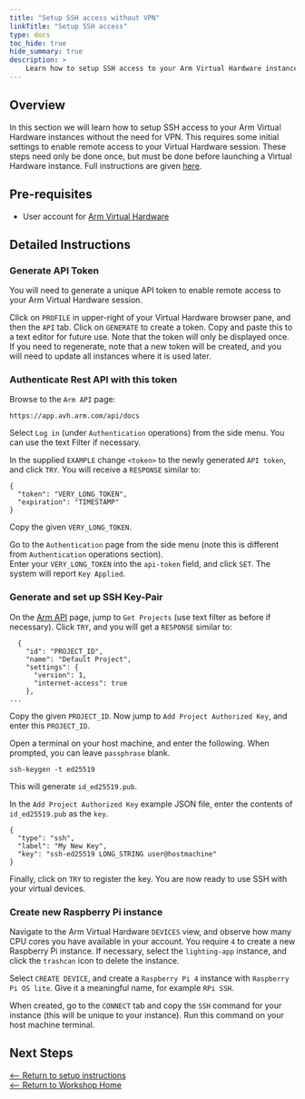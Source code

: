 ```yaml
---
title: "Setup SSH access without VPN"
linkTitle: "Setup SSH access"
type: docs
toc_hide: true
hide_summary: true
description: >
    Learn how to setup SSH access to your Arm Virtual Hardware instances without the need for VPN. These steps must be done before instantiation.
---
```

## Overview

In this section we will learn how to setup SSH access to your Arm Virtual Hardware instances without the need for VPN. This requires some initial settings to enable remote access to your Virtual Hardware session. These steps need only be done once, but must be done before launching a Virtual Hardware instance. Full instructions are given [here](https://intercom.help/arm-avh/en/articles/6347261-quick-connect).

## Pre-requisites

* User account for [Arm Virtual Hardware](https://avh.arm.com/)

## Detailed Instructions

### Generate API Token

You will need to generate a unique API token to enable remote access to your Arm Virtual Hardware session.

Click on `PROFILE` in upper-right of your Virtual Hardware browser pane, and then the `API` tab. Click on `GENERATE` to create a token. Copy and paste this to a text editor for future use. Note that the token will only be displayed once. If you need to regenerate, note that a new token will be created, and you will need to update all instances where it is used later.

### Authenticate Rest API with this token

Browse to the `Arm API` page:
```console
https://app.avh.arm.com/api/docs
```
Select `Log in` (under `Authentication` operations) from the side menu. You can use the text Filter if necessary.

In the supplied `EXAMPLE` change `<token>` to the newly generated `API token`, and click `TRY`. You will receive a `RESPONSE` similar to:
```
{
  "token": "VERY_LONG_TOKEN",
  "expiration": "TIMESTAMP"
}
```
Copy the given `VERY_LONG_TOKEN`.

Go to the `Authentication` page from the side menu (note this is different from `Authentication` operations section).\
Enter your `VERY_LONG_TOKEN` into the `api-token` field, and click `SET`. The system will report `Key Applied`.

### Generate and set up SSH Key-Pair

On the [Arm API](https://app.avh.arm.com/api/docs) page, jump to `Get Projects` (use text filter as before if necessary). Click `TRY`, and you will get a `RESPONSE` similar to:
```
  {
    "id": "PROJECT_ID",
    "name": "Default Project",
    "settings": {
      "version": 1,
      "internet-access": true
    },
...
```
Copy the given `PROJECT_ID`. Now jump to `Add Project Authorized Key`, and enter this `PROJECT_ID`.

Open a terminal on your host machine, and enter the following. When prompted, you can leave `passphrase` blank.
```console
ssh-keygen -t ed25519
```
This will generate `id_ed25519.pub`.

In the `Add Project Authorized Key` example JSON file, enter the contents of `id_ed25519.pub` as the `key`.
```
{
  "type": "ssh",
  "label": "My New Key",
  "key": "ssh-ed25519 LONG_STRING user@hostmachine"
}
```
Finally, click on `TRY` to register the key. You are now ready to use SSH with your virtual devices.

### Create new Raspberry Pi instance

Navigate to the Arm Virtual Hardware `DEVICES` view, and observe how many CPU cores you have available in your account. You require `4` to create a new Raspberry Pi instance. If necessary, select the `lighting-app` instance, and click the `trashcan` icon to delete the instance.

Select `CREATE DEVICE`, and create a `Raspberry Pi 4` instance with `Raspberry Pi OS lite`. Give it a meaningful name, for example `RPi SSH`.

When created, go to the `CONNECT` tab and copy the `SSH` command for your instance (this will be unique to your instance). Run this command on your host machine terminal.

## Next Steps
[<-- Return to setup instructions](/devsummit22/setup)\
[<-- Return to Workshop Home](/devsummit22/#sections)